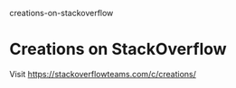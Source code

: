 creations-on-stackoverflow
# Creations on StackOverflow

Visit https://stackoverflowteams.com/c/creations/
